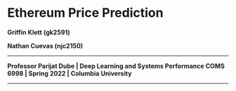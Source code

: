 # Ethereum Price Prediction

**Griffin Klett (gk2591)**

**Nathan Cuevas (njc2150)**

---

**Professor Parijat Dube | Deep Learning and Systems Performance COMS 6998 | Spring 2022 | Columbia University**

---


